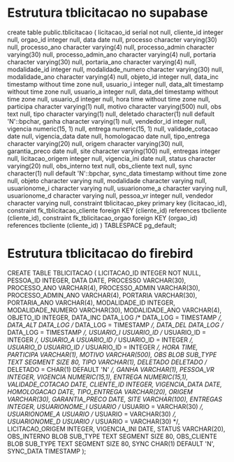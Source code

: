 # Estrutura tblicitacao no supabase

create table public.tblicitacao (
  licitacao_id serial not null,
  cliente_id integer null,
  orgao_id integer null,
  data date null,
  processo character varying(30) null,
  processo_ano character varying(4) null,
  processo_admin character varying(30) null,
  processo_admin_ano character varying(4) null,
  portaria character varying(30) null,
  portaria_ano character varying(4) null,
  modalidade_id integer null,
  modalidade_numero character varying(30) null,
  modalidade_ano character varying(4) null,
  objeto_id integer null,
  data_inc timestamp without time zone null,
  usuario_i integer null,
  data_alt timestamp without time zone null,
  usuario_a integer null,
  data_del timestamp without time zone null,
  usuario_d integer null,
  hora time without time zone null,
  participa character varying(1) null,
  motivo character varying(500) null,
  obs text null,
  tipo character varying(1) null,
  deletado character(1) null default 'N'::bpchar,
  ganha character varying(1) null,
  vendedor_id integer null,
  vigencia numeric(15, 1) null,
  entrega numeric(15, 1) null,
  validade_cotacao date null,
  vigencia_data date null,
  homologacao date null,
  tipo_entrega character varying(20) null,
  origem character varying(30) null,
  garantia_preco date null,
  site character varying(100) null,
  entregas integer null,
  licitacao_origem integer null,
  vigencia_ini date null,
  status character varying(20) null,
  obs_interno text null,
  obs_cliente text null,
  sync character(1) null default 'N'::bpchar,
  sync_data timestamp without time zone null,
  objeto character varying null,
  modalidade character varying null,
  usuarionome_i character varying null,
  usuarionome_a character varying null,
  usuarionome_d character varying null,
  pessoa_vr integer null,
  vendedor character varying null,
  constraint tblicitacao_pkey primary key (licitacao_id),
  constraint fk_tblicitacao_cliente foreign KEY (cliente_id) references tbcliente (cliente_id),
  constraint fk_tblicitacao_orgao foreign KEY (orgao_id) references tbcliente (cliente_id)
) TABLESPACE pg_default;

# Estrutura tblicitacao do firebird

CREATE TABLE TBLICITACAO (
    LICITACAO_ID        INTEGER NOT NULL,
    PESSOA_ID           INTEGER,
    DATA                DATE,
    PROCESSO            VARCHAR(30),
    PROCESSO_ANO        VARCHAR(4),
    PROCESSO_ADMIN      VARCHAR(30),
    PROCESSO_ADMIN_ANO  VARCHAR(4),
    PORTARIA            VARCHAR(30),
    PORTARIA_ANO        VARCHAR(4),
    MODALIDADE_ID       INTEGER,
    MODALIDADE_NUMERO   VARCHAR(30),
    MODALIDADE_ANO      VARCHAR(4),
    OBJETO_ID           INTEGER,
    DATA_INC            DATA_LOG /* DATA_LOG = TIMESTAMP */,
    DATA_ALT            DATA_LOG /* DATA_LOG = TIMESTAMP */,
    DATA_DEL            DATA_LOG /* DATA_LOG = TIMESTAMP */,
    USUARIO_I           USUARIO_ID /* USUARIO_ID = INTEGER */,
    USUARIO_A           USUARIO_ID /* USUARIO_ID = INTEGER */,
    USUARIO_D           USUARIO_ID /* USUARIO_ID = INTEGER */,
    HORA                TIME,
    PARTICIPA           VARCHAR(1),
    MOTIVO              VARCHAR(500),
    OBS                 BLOB SUB_TYPE TEXT SEGMENT SIZE 80,
    TIPO                VARCHAR(1),
    DELETADO            DELETADO /* DELETADO = CHAR(1) DEFAULT 'N' */,
    GANHA               VARCHAR(1),
    PESSOA_VR           INTEGER,
    VIGENCIA            NUMERIC(15,1),
    ENTREGA             NUMERIC(15,1),
    VALIDADE_COTACAO    DATE,
    CLIENTE_ID          INTEGER,
    VIGENCIA_DATA       DATE,
    HOMOLOGACAO         DATE,
    TIPO_ENTREGA        VARCHAR(20),
    ORIGEM              VARCHAR(30),
    GARANTIA_PRECO      DATE,
    SITE                VARCHAR(100),
    ENTREGAS            INTEGER,
    USUARIONOME_I       USUARIO /* USUARIO = VARCHAR(30) */,
    USUARIONOME_A       USUARIO /* USUARIO = VARCHAR(30) */,
    USUARIONOME_D       USUARIO /* USUARIO = VARCHAR(30) */,
    LICITACAO_ORIGEM    INTEGER,
    VIGENCIA_INI        DATE,
    STATUS              VARCHAR(20),
    OBS_INTERNO         BLOB SUB_TYPE TEXT SEGMENT SIZE 80,
    OBS_CLIENTE         BLOB SUB_TYPE TEXT SEGMENT SIZE 80,
    SYNC                CHAR(1) DEFAULT 'N',
    SYNC_DATA           TIMESTAMP
);